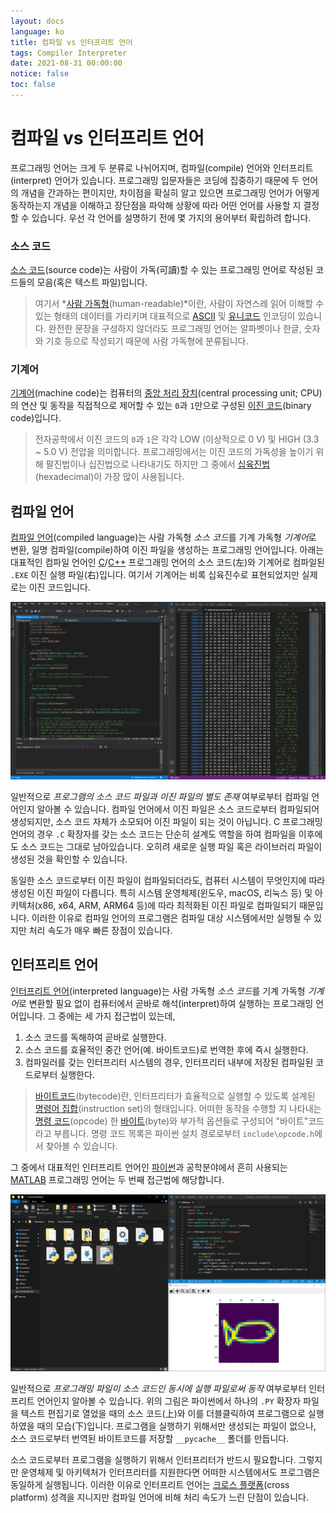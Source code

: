 ```yaml
---
layout: docs
language: ko
title: 컴파일 vs 인터프리트 언어
tags: Compiler Interpreter
date: 2021-08-31 00:00:00
notice: false
toc: false
---
```

# 컴파일 vs 인터프리트 언어
프로그래밍 언어는 크게 두 분류로 나뉘어지며, 컴파일(compile) 언어와 인터프리트(interpret) 언어가 있습니다. 프로그래밍 입문자들은 코딩에 집중하기 때문에 두 언어의 개념을 간과하는 편이지만, 차이점을 확실히 알고 있으면 프로그래밍 언어가 어떻게 동작하는지 개념을 이해하고 장단점을 파악해 상황에 따라 어떤 언어를 사용할 지 결정할 수 있습니다. 우선 각 언어를 설명하기 전에 몇 가지의 용어부터 확립하려 합니다.

### 소스 코드
[소스 코드](https://ko.wikipedia.org/wiki/소스_코드)(source code)는 사람이 가독(可讀)할 수 있는 프로그래밍 언어로 작성된 코드들의 모음(혹은 텍스트 파일)입니다.

> 여기서 *[사람 가독형](https://ko.wikipedia.org/wiki/인간이_읽을_수_있는_매체)(human-readable)*이란, 사람이 자연스레 읽어 이해할 수 있는 형태의 데이터를 가리키며 대표적으로 [ASCII](https://ko.wikipedia.org/wiki/ASCII) 및 [유니코드](https://ko.wikipedia.org/wiki/유니코드) 인코딩이 있습니다. 완전한 문장을 구성하지 않더라도 프로그래밍 언어는 알파벳이나 한글, 숫자와 기호 등으로 작성되기 때문에 사람 가독형에 분류됩니다.

### 기계어
[기계어](https://ko.wikipedia.org/wiki/기계어)(machine code)는 컴퓨터의 [중앙 처리 장치](https://ko.wikipedia.org/wiki/중앙_처리_장치)(central processing unit; CPU)의 연산 및 동작을 직접적으로 제어할 수 있는 `0`과 `1`만으로 구성된 [이진 코드](https://ko.wikipedia.org/wiki/이진_코드)(binary code)입니다.

> 전자공학에서 이진 코드의 `0`과 `1`은 각각 LOW (이상적으로 0 V) 및 HIGH (3.3 ~ 5.0 V) 전압을 의미합니다. 프로그래밍에서는 이진 코드의 가독성을 높이기 위해 팔진법이나 십진법으로 나타내기도 하지만 그 중에서 [십육진법](https://ko.wikipedia.org/wiki/십육진법)(hexadecimal)이 가장 많이 사용됩니다.

## 컴파일 언어
[컴파일 언어](https://ko.wikipedia.org/wiki/컴파일_언어)(compiled language)는 사람 가독형 *소스 코드*를 기계 가독형 *기계어*로 변환, 일명 컴파일(compile)하여 이진 파일을 생성하는 프로그래밍 언어입니다. 아래는 대표적인 컴파일 언어인 [C](/docs/ko.PRGMING_C/)/[C++](/docs/ko.PRGMING_Cpp/) 프로그래밍 언어의 소스 코드(左)와 기계어로 컴파일된 `.EXE` 이진 실행 파일(右)입니다. 여기서 기계어는 비록 십육진수로 표현되었지만 실제로는 이진 코드입니다.

![컴파일 언어의 소스 코드와 실행 파일](/images/blog/compiler_vs_interpreter/programming_lang_compile.png)

일반적으로 *프로그램의 소스 코드 파일과 이진 파일의 별도 존재* 여부로부터 컴파일 언어인지 알아볼 수 있습니다. 컴파일 언어에서 이진 파일은 소스 코드로부터 컴파일되어 생성되지만, 소스 코드 자체가 소모되어 이진 파일이 되는 것이 아닙니다. C 프로그래밍 언어의 경우 `.C` 확장자를 갖는 소스 코드는 단순히 설계도 역할을 하여 컴파일을 이후에도 소스 코드는 그대로 남아있습니다. 오히려 새로운 실행 파일 혹은 라이브러리 파일이 생성된 것을 확인할 수 있습니다.

동일한 소스 코드로부터 이진 파일이 컴파일되더라도, 컴퓨터 시스템이 무엇인지에 따라 생성된 이진 파일이 다릅니다. 특히 시스템 운영체제(윈도우, macOS, 리눅스 등) 및 아키텍처(x86, x64, ARM, ARM64 등)에 따라 최적화된 이진 파일로 컴파일되기 때문입니다. 이러한 이유로 컴파일 언어의 프로그램은 컴파일 대상 시스템에서만 실행될 수 있지만 처리 속도가 매우 빠른 장점이 있습니다.

## 인터프리트 언어
[인터프리트 언어](https://ko.wikipedia.org/wiki/인터프리트_언어)(interpreted language)는 사람 가독형 *소스 코드*를 기계 가독형 *기계어*로 변환할 필요 없이 컴퓨터에서 곧바로 해석(interpret)하여 실행하는 프로그래밍 언어입니다. 그 중에는 세 가지 접근법이 있는데,

1. 소스 코드를 독해하여 곧바로 실행한다.
2. 소스 코드를 효율적인 중간 언어(예. 바이트코드)로 번역한 후에 즉시 실행한다.
3. 컴파일러를 갖는 인터프리터 시스템의 경우, 인터프리터 내부에 저장된 컴파일된 코드로부터 실행한다.

> [바이트코드](https://ko.wikipedia.org/wiki/바이트코드)(bytecode)란, 인터프리터가 효율적으로 실행할 수 있도록 설계된 [명령어 집합](https://ko.wikipedia.org/wiki/명령어_집합)(instruction set)의 형태입니다. 어떠한 동작을 수행할 지 나타내는 [명령 코드](https://ko.wikipedia.org/wiki/명령_코드)(opcode) 한 [바이트](https://ko.wikipedia.org/wiki/바이트)(byte)와 부가적 옵션들로 구성되어 "바이트"코드라고 부릅니다. 명령 코드 목록은 파이썬 설치 경로로부터 `include\opcode.h`에서 찾아볼 수 있습니다.

그 중에서 대표적인 인터프리트 언어인 [파이썬](/docs/ko.PRGMING_Python/)과 공학분야에서 흔히 사용되는 [MATLAB](/docs/ko.PRGMING_MATLAB/) 프로그래밍 언어는 두 번째 접근법에 해당합니다.

![인터프리터 언어의 소스 코드와 실행 파일](/images/blog/compiler_vs_interpreter/programming_lang_interpret.png)

일반적으로 *프로그래밍 파일이 소스 코드인 동시에 실행 파일로써 동작* 여부로부터 인터프리트 언어인지 알아볼 수 있습니다. 위의 그림은 파이썬에서 하나의 `.PY` 확장자 파일을 텍스트 편집기로 열었을 때의 소스 코드(上)와 이를 더블클릭하여 프로그램으로 실행하였을 때의 모습(下)입니다. 프로그램을 실행하기 위해서만 생성되는 파일이 없으나, 소스 코드로부터 번역된 바이트코드를 저장할 `__pycache__` 폴더를 만듭니다.

소스 코드로부터 프로그램을 실행하기 위해서 인터프리터가 반드시 필요합니다. 그렇지만 운영체제 및 아키텍처가 인터프리터를 지원한다면 어떠한 시스템에서도 프로그램은 동일하게 실행됩니다. 이러한 이유로 인터프리트 언어는 [크로스 플랫폼](https://ko.wikipedia.org/wiki/크로스_플랫폼)(cross platform) 성격을 지니지만 컴파일 언어에 비해 처리 속도가 느린 단점이 있습니다.

